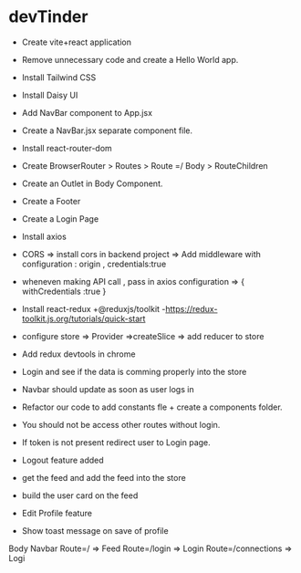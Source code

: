 # devTinder

- Create vite+react application
- Remove unnecessary code and create a Hello World app.
- Install Tailwind CSS
- Install Daisy UI
- Add NavBar component to App.jsx
- Create a NavBar.jsx separate component file.
- Install react-router-dom
- Create BrowserRouter > Routes > Route =/ Body > RouteChildren 
- Create an Outlet in Body Component.
- Create a Footer
- Create a Login Page

- Install axios
- CORS => install cors in backend project => Add middleware with configuration : origin , credentials:true
- wheneven making API call , pass in axios configuration => { withCredentials :true }
- Install react-redux +@reduxjs/toolkit -https://redux-toolkit.js.org/tutorials/quick-start
- configure store => Provider =>createSlice => add reducer to store
- Add redux devtools in chrome
- Login and see if the data is comming properly into the store
- Navbar should update as soon as user logs in
- Refactor our code to add constants fle + create a components folder.
- You should not be access other routes without login.
- If token is not present redirect user to Login page.
- Logout feature added
- get the feed and add the feed into the store
- build the user card on the feed
- Edit Profile feature
- Show toast message on save of profile








Body
    Navbar
    Route=/ => Feed
    Route=/login => Login
    Route=/connections => Logi
